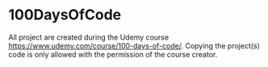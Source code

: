 # 100DaysOfCode
All project are created during the Udemy course https://www.udemy.com/course/100-days-of-code/. Copying the project(s) code is only allowed with the permission of the course creator. 

